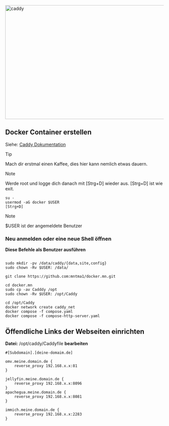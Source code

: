 
<img width="1200" height="363" alt="caddy" src="https://github.com/user-attachments/assets/c66add0c-d043-4c32-8568-405454cb88ac" />

## Docker Container erstellen
Siehe: [Caddy Dokumentation](https://caddyserver.com/)

> [!TIP]
> Mach dir erstmal einen Kaffee, dies hier kann nemlich etwas dauern.

> [!NOTE]
> Werde root und logge dich danach mit [Strg+D] wieder aus.
> [Strg+D] ist wie exit.

```
su -
usermod -aG docker $USER 
[Strg+D]
```

> [!NOTE]
> $USER ist der angemeldete Benutzer

### Neu anmelden oder eine neue Shell öffnen

**Diese Befehle als Benutzer ausführen**

```

sudo mkdir -pv /data/caddy/{data,site,config}
sudo chown -Rv $USER: /data/

git clone https://github.com:mntma1/docker.mn.git

cd docker.mn
sudo cp -av Cadddy /opt
sudo chown -Rv $USER: /opt/Caddy

cd /opt/Caddy
docker network create caddy_net
docker compose -f compose.yaml
docker compose -f compose-http-server.yaml
```

## Öffendliche Links der Webseiten einrichten
**Datei:** /opt/caddy/Caddyfile **bearbeiten** 

```
#[Subdomain].[deine-domaim.de]

omv.meine.domain.de {
    reverse_proxy 192.168.x.x:81
}

jellyfin.meine.domain.de {
    reverse_proxy 192.168.x.x:8096
}
apachegua.meine.domain.de {
    reverse_proxy 192.168.x.x:8081
}

immich.meine.domain.de {
    reverse_proxy 192.168.x.x:2283
}
```
